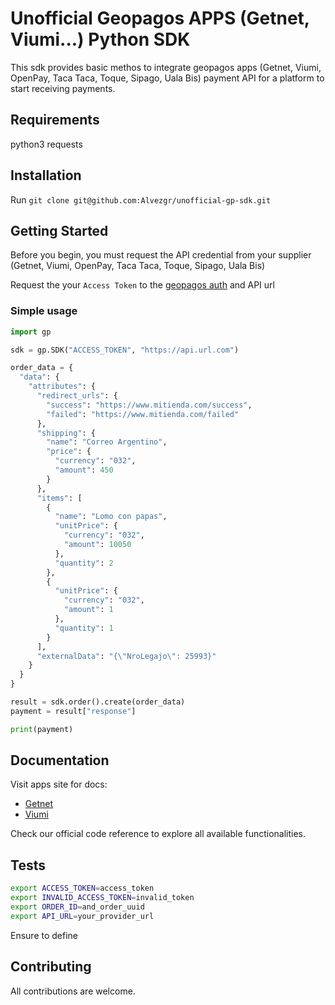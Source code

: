 # Unofficial Geopagos APPS (Getnet, Viumi...) Python SDK 

This sdk provides basic methos to integrate geopagos apps (Getnet, Viumi, OpenPay, Taca Taca, Toque, Sipago, Uala Bis) payment API for a platform to start receiving payments.

## Requirements

python3
requests


## Installation 

Run ```git clone git@github.com:Alvezgr/unofficial-gp-sdk.git```

## Getting Started
Before you begin, you must request the API credential from your supplier (Getnet, Viumi, OpenPay, Taca Taca, Toque, Sipago, Uala Bis)

Request the your `Access Token` to the [geopagos auth](https://auth.geopagos.com/oauth/token) and API url

### Simple usage
  
```python
import gp

sdk = gp.SDK("ACCESS_TOKEN", "https://api.url.com")

order_data = {
  "data": {
    "attributes": {
      "redirect_urls": {
        "success": "https://www.mitienda.com/success",
        "failed": "https://www.mitienda.com/failed"
      },
      "shipping": {
        "name": "Correo Argentino",
        "price": {
          "currency": "032",
          "amount": 450
        }
      },
      "items": [
        {
          "name": "Lomo con papas",
          "unitPrice": {
            "currency": "032",
            "amount": 10050
          },
          "quantity": 2
        },
        {
          "unitPrice": {
            "currency": "032",
            "amount": 1
          },
          "quantity": 1
        }
      ],
      "externalData": "{\"NroLegajo\": 25993}"
    }
  }
}

result = sdk.order().create(order_data)
payment = result["response"]

print(payment)
```
## Documentation 

Visit apps site for docs:
 - [Getnet](https://www.mercadopago.com/developers/en/reference)
 - [Viumi](https://developers.viumi.com.ar/)

Check our official code reference to explore all available functionalities.

## Tests
```bash
export ACCESS_TOKEN=access_token
export INVALID_ACCESS_TOKEN=invalid_token
export ORDER_ID=and_order_uuid
export API_URL=your_provider_url

```
Ensure to define 

## Contributing

All contributions are welcome.

